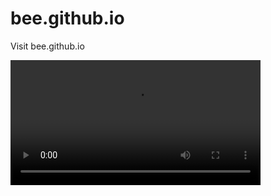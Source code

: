 # bee.github.io
Visit bee.github.io

<video width="400" controls>
  <source src="https://www.youtube.com/watch?v=mkYBxfKDyv0" type="video/mp4">
  Your browser does not support HTML video.
</video>

